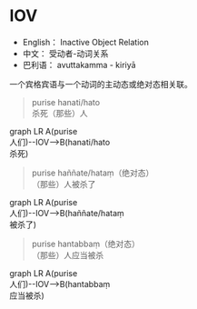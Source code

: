 # IOV

* English： Inactive Object Relation
* 中文： 受动者-动词关系
* 巴利语： avuttakamma - kiriyā
  

一个宾格宾语与一个动词的主动态或绝对态相关联。
>purise hanati/hato<br>杀死（那些）人
<div class="mermaid">
graph LR
A(purise<br>人们)--IOV-->B(hanati/hato<br>杀死)
</div>


>purise haññate/hataṃ（绝对态）<br>（那些）人被杀了
<div class="mermaid">
graph LR
A(purise<br>人们)--IOV-->B(haññate/hataṃ<br>被杀了)
</div>


>purise hantabbaṃ（绝对态）<br>（那些）人应当被杀
<div class="mermaid">
graph LR
A(purise<br>人们)--IOV-->B(hantabbaṃ<br>应当被杀)
</div>


